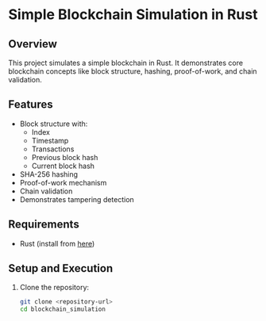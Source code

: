# Simple Blockchain Simulation in Rust

## Overview
This project simulates a simple blockchain in Rust. It demonstrates core blockchain concepts like block structure, hashing, proof-of-work, and chain validation.

## Features
- Block structure with:
  - Index
  - Timestamp
  - Transactions
  - Previous block hash
  - Current block hash
- SHA-256 hashing
- Proof-of-work mechanism
- Chain validation
- Demonstrates tampering detection

## Requirements
- Rust (install from [here](https://www.rust-lang.org/learn/get-started))

## Setup and Execution
1. Clone the repository:
   ```bash
   git clone <repository-url>
   cd blockchain_simulation
